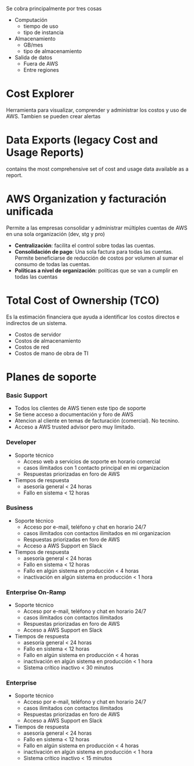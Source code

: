 Se cobra principalmente por tres cosas
* Computación
    * tiempo de uso
    * tipo de instancia
* Almacenamiento
    * GB/mes
    * tipo de almacenamiento
* Salida de datos
    * Fuera de AWS
    * Entre regiones


# Cost Explorer

Herramienta para visualizar, comprender y administrar los costos y uso de AWS. Tambien se pueden crear alertas

# Data Exports (legacy Cost and Usage Reports)

contains the most comprehensive set of cost and usage data available as a report.


# AWS Organization y facturación unificada

Permite a las empresas consolidar y administrar múltiples cuentas de AWS en una sola organización (dev, stg y pro)

* **Centralización**: facilita el control sobre todas las cuentas.
* **Consolidación de pago**: Una sola factura para todas las cuentas. Permite beneficiarse de reducción de costos por volumen al sumar el consumo de todas las cuentas.
* **Políticas a nivel de organización**: políticas que se van a cumplir en todas las cuentas


# Total Cost of Ownership (TCO)

Es la estimación financiera que ayuda a identificar los costos directos e indirectos de un sistema.
* Costos de servidor
* Costos de almacenamiento
* Costos de red
* Costos de mano de obra de TI


# Planes de soporte

### Basic Support

- Todos los clientes de AWS tienen este tipo de soporte
- Se tiene acceso a documentación y foro de AWS
- Atencion al cliente en temas de facturación (comercial). No tecnino.
- Acceso a AWS trusted advisor pero muy limitado.

### Developer

- Soporte técnico 
    - Acceso web a servicios de soporte en horario comercial
    - casos ilimitados con 1 contacto principal en mi organizacion
    - Respuestas priorizadas en foro de AWS
- Tiempos de respuesta
    - asesoría general < 24 horas
    - Fallo en sistema < 12 horas


### Business

- Soporte técnico 
    - Acceso por e-mail, teléfono y chat en horario 24/7
    - casos ilimitados con contactos ilimitados en mi organizacion
    - Respuestas priorizadas en foro de AWS
    - Acceso a AWS Support en Slack
- Tiempos de respuesta
    - asesoría general < 24 horas
    - Fallo en sistema < 12 horas
    - Fallo en algún sistema en producción < 4 horas
    - inactivación en algún sistema en producción < 1 hora


### Enterprise On-Ramp

- Soporte técnico 
    - Acceso por e-mail, teléfono y chat en horario 24/7
    - casos ilimitados con contactos ilimitados
    - Respuestas priorizadas en foro de AWS
    - Acceso a AWS Support en Slack
- Tiempos de respuesta
    - asesoría general < 24 horas
    - Fallo en sistema < 12 horas
    - Fallo en algún sistema en producción < 4 horas
    - inactivación en algún sistema en producción < 1 hora
    - Sistema crítico inactivo < 30 minutos

### Enterprise

- Soporte técnico 
    - Acceso por e-mail, teléfono y chat en horario 24/7
    - casos ilimitados con contactos ilimitados
    - Respuestas priorizadas en foro de AWS
    - Acceso a AWS Support en Slack
- Tiempos de respuesta
    - asesoría general < 24 horas
    - Fallo en sistema < 12 horas
    - Fallo en algún sistema en producción < 4 horas
    - inactivación en algún sistema en producción < 1 hora
    - Sistema crítico inactivo < 15 minutos